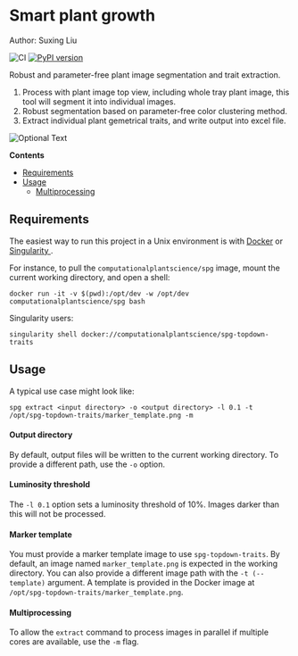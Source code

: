 # Smart plant growth

Author: Suxing Liu

![CI](https://github.com/Computational-Plant-Science/spg-topdown-traits/workflows/CI/badge.svg)
[![PyPI version](https://badge.fury.io/py/spg-topdown-traits.svg)](https://badge.fury.io/py/spg-topdown-traits)

Robust and parameter-free plant image segmentation and trait extraction.

1. Process with plant image top view, including whole tray plant image, this tool will segment it into individual images.
2. Robust segmentation based on parameter-free color clustering method.
3. Extract individual plant gemetrical traits, and write output into excel file.

![Optional Text](../master/media/image_01.png)

<!-- START doctoc generated TOC please keep comment here to allow auto update -->
<!-- DON'T EDIT THIS SECTION, INSTEAD RE-RUN doctoc TO UPDATE -->
**Contents**

- [Requirements](#requirements)
- [Usage](#usage)
  - [Multiprocessing](#multiprocessing)

<!-- END doctoc generated TOC please keep comment here to allow auto update -->

## Requirements

The easiest way to run this project in a Unix environment is with [Docker](https://www.docker.com/) or [Singularity ](https://sylabs.io/singularity/).

For instance, to pull the `computationalplantscience/spg` image, mount the current working directory, and open a shell:

`docker run -it -v $(pwd):/opt/dev -w /opt/dev computationalplantscience/spg bash`

Singularity users:

`singularity shell docker://computationalplantscience/spg-topdown-traits`

## Usage

A typical use case might look like:

`spg extract <input directory> -o <output directory> -l 0.1 -t /opt/spg-topdown-traits/marker_template.png -m`

#### Output directory

By default, output files will be written to the current working directory. To provide a different path, use the `-o` option.

#### Luminosity threshold

The `-l 0.1` option sets a luminosity threshold of 10%. Images darker than this will not be processed.

#### Marker template

You must provide a marker template image to use `spg-topdown-traits`. By default, an image named `marker_template.png` is expected in the working directory. You can also provide a different image path with the `-t (--template)` argument. A template is provided in the Docker image at `/opt/spg-topdown-traits/marker_template.png`.

#### Multiprocessing

To allow the `extract` command to process images in parallel if multiple cores are available, use the `-m` flag.

